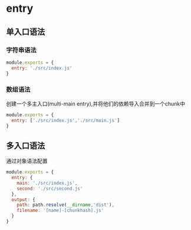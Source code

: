 # entry

## 单入口语法

### 字符串语法
```javascript
module.exports = {
  entry: './src/index.js'
}
```

### 数组语法

创建一个多主入口(multi-main entry),并将他们的依赖导入合并到一个chunk中
```javascript
module.exports = {
  entry: ['./src/index.js','./src/main.js']
}
```

## 多入口语法
通过对象语法配置
```javascript
module.exports = {
  entry: {
    main: './src/index.js',
    second: './src/second.js'
  },
  output: {
    path: path.resolve(__dirname,'dist'),
    filename: '[name]-[chunkhash].js'
  }
}
```
